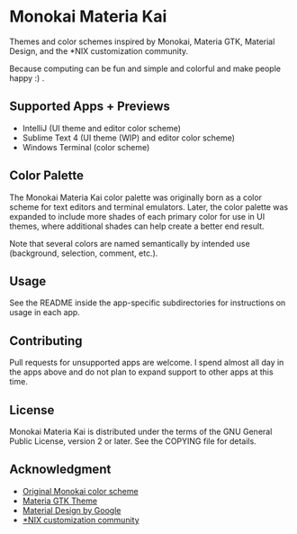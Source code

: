 # Monokai Materia Kai

Themes and color schemes inspired by Monokai, Materia GTK, Material Design, and the \*NIX customization community.

Because computing can be fun and simple and colorful and make people happy :) .

## Supported Apps + Previews
- IntelliJ (UI theme and editor color scheme)
- Sublime Text 4 (UI theme (WIP) and editor color scheme)
- Windows Terminal (color scheme)

## Color Palette
The Monokai Materia Kai color palette was originally born as a color scheme for text editors and terminal emulators. Later, the color palette was expanded to include more shades of each primary color for use in UI themes, where additional shades can help create a better end result.

Note that several colors are named semantically by intended use (background, selection, comment, etc.).

## Usage
See the README inside the app-specific subdirectories for instructions on usage in each app.

## Contributing
Pull requests for unsupported apps are welcome. I spend almost all day in the apps above and do not plan to expand support to other apps at this time.

## License
Monokai Materia Kai is distributed under the terms of the GNU General Public License, version 2 or later. See the COPYING file for details.

## Acknowledgment
- [Original Monokai color scheme](https://monokai.pro/)
- [Materia GTK Theme](https://github.com/nana-4/materia-theme)
- [Material Design by Google](https://material.io/)
- [\*NIX customization community](https://www.reddit.com/r/unixporn/)
